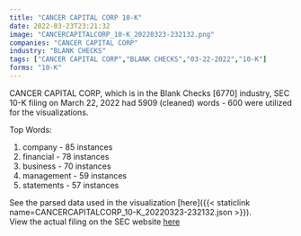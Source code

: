 ```yaml
---
title: "CANCER CAPITAL CORP 10-K"
date: 2022-03-23T23:21:32
image: "CANCERCAPITALCORP_10-K_20220323-232132.png"
companies: "CANCER CAPITAL CORP"
industry: "BLANK CHECKS"
tags: ["CANCER CAPITAL CORP","BLANK CHECKS","03-22-2022","10-K"]
forms: "10-K"
---
```

CANCER CAPITAL CORP, which is in the Blank Checks [6770] industry, SEC 10-K filing on March 22, 2022 had 5909 (cleaned) words - 600 were utilized for the visualizations.

Top Words:
1. company - 85 instances
2. financial - 78 instances
3. business - 70 instances
4. management - 59 instances
5. statements - 57 instances


See the parsed data used in the visualization [here]({{< staticlink name=CANCERCAPITALCORP_10-K_20220323-232132.json >}}).  
View the actual filing on the SEC website [here](https://www.sec.gov/Archives/edgar/data/1130889/0001554795-22-000107.txt)